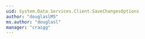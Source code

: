 ```yaml
---
uid: System.Data.Services.Client.SaveChangesOptions
author: "douglaslMS"
ms.author: "douglasl"
manager: "craigg"
---
```

